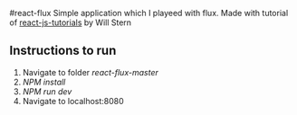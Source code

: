 #react-flux
Simple application which I playeed with flux.
Made with tutorial of [react-js-tutorials](https://github.com/learncodeacademy/react-js-tutorials) by Will Stern


## Instructions to run
1. Navigate to folder *react-flux-master*
2. *NPM install*
3. *NPM run dev*
4. Navigate to localhost:8080
